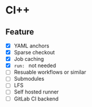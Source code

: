 # CI++

## Feature
- [x] YAML anchors
- [x] Sparse checkout
- [x] Job caching
- [x] `run: ` not needed
- [ ] Resuable workflows or similar
- [ ] Submodules
- [ ] LFS
- [ ] Self hosted runner
- [ ] GitLab CI backend
